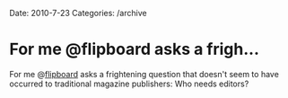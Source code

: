Date: 2010-7-23
Categories: /archive

# For me @flipboard asks a frigh...

For me @<a href="http://twitter.com/flipboard" class="aktt_username">flipboard</a> asks a frightening question that doesn't seem to have occurred to traditional magazine publishers: Who needs editors?
